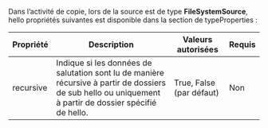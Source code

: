 Dans l’activité de copie, lors de la source est de type **FileSystemSource**, hello propriétés suivantes est disponible dans la section de typeProperties :

| Propriété | Description | Valeurs autorisées | Requis |
| --- | --- | --- | --- |
| recursive |Indique si les données de salutation sont lu de manière récursive à partir de dossiers de sub hello ou uniquement à partir de dossier spécifié de hello. |True, False (par défaut) |Non |

